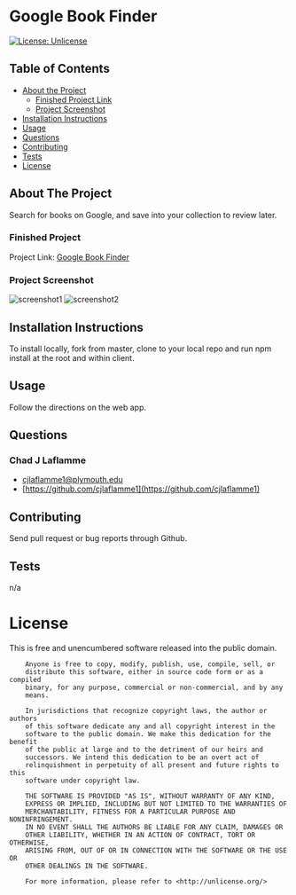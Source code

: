 # Google Book Finder
[![License: Unlicense](https://img.shields.io/badge/license-Unlicense-blue.svg)](http://unlicense.org/)


## Table of Contents
* [About the Project](#about-the-project)
    * [Finished Project Link](#finished-project)
    * [Project Screenshot](#project-screenshot)
* [Installation Instructions](#installation-instructions)
* [Usage](#usage)
* [Questions](#questions)
* [Contributing](#contributing)
* [Tests](#tests)
* [License](#license)
    
## About The Project
    
Search for books on Google, and save into your collection to review later.
    
    
### Finished Project
Project Link: [Google Book Finder](https://bookfinder-bingo.herokuapp.com/)
    
    
### Project Screenshot
    
![screenshot1](https://user-images.githubusercontent.com/64158642/99197193-e528d680-275e-11eb-8b24-c3eb853e7bf6.jpg)
![screenshot2](https://user-images.githubusercontent.com/64158642/99197194-e6f29a00-275e-11eb-86c8-59ea16ca573c.jpg)

    
## Installation Instructions
    
To install locally, fork from master, clone to your local repo and run npm install at the root and within client.
    
## Usage
    
Follow the directions on the web app.
    
## Questions
    
### Chad J Laflamme
* [cjlaflamme1@plymouth.edu](cjlaflamme1@plymouth.edu)
* [https://github.com/cjlaflamme1](https://github.com/cjlaflamme1)
    
## Contributing
    
Send pull request or bug reports through Github.
    
## Tests
    
n/a
    
# License
    
This is free and unencumbered software released into the public domain.

        Anyone is free to copy, modify, publish, use, compile, sell, or
        distribute this software, either in source code form or as a compiled
        binary, for any purpose, commercial or non-commercial, and by any
        means.
        
        In jurisdictions that recognize copyright laws, the author or authors
        of this software dedicate any and all copyright interest in the
        software to the public domain. We make this dedication for the benefit
        of the public at large and to the detriment of our heirs and
        successors. We intend this dedication to be an overt act of
        relinquishment in perpetuity of all present and future rights to this
        software under copyright law.
        
        THE SOFTWARE IS PROVIDED "AS IS", WITHOUT WARRANTY OF ANY KIND,
        EXPRESS OR IMPLIED, INCLUDING BUT NOT LIMITED TO THE WARRANTIES OF
        MERCHANTABILITY, FITNESS FOR A PARTICULAR PURPOSE AND NONINFRINGEMENT.
        IN NO EVENT SHALL THE AUTHORS BE LIABLE FOR ANY CLAIM, DAMAGES OR
        OTHER LIABILITY, WHETHER IN AN ACTION OF CONTRACT, TORT OR OTHERWISE,
        ARISING FROM, OUT OF OR IN CONNECTION WITH THE SOFTWARE OR THE USE OR
        OTHER DEALINGS IN THE SOFTWARE.
        
        For more information, please refer to <http://unlicense.org/>